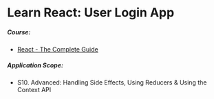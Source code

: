 # Learn React: User Login App

##### Course:

- [React - The Complete Guide](https://www.udemy.com/course/react-the-complete-guide-incl-redux)

##### Application Scope:

- S10. Advanced: Handling Side Effects, Using Reducers & Using the Context API
